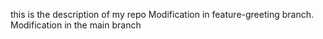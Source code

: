 this is the description of my repo
Modification in feature-greeting branch.
Modification in the main branch
